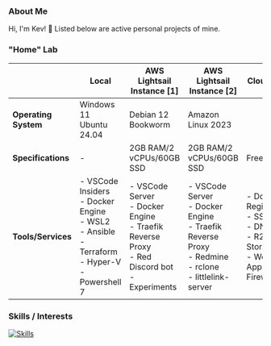 ### About Me

Hi, I'm Kev! 🌵 Listed below are active personal projects of mine.

### "Home" Lab

|                         | Local                              | AWS Lightsail Instance [1]                                         | AWS Lightsail Instance [2]                                                          | Cloudflare                                 |
|-------------------------|------------------------------------|--------------------------------------------------------------------|------------------------------------------------------------------------------------|--------------------------------------------|
| **Operating System**    | Windows 11<br>Ubuntu 24.04         | Debian 12 Bookworm                                                 | Amazon Linux 2023                                                                  |                                            |
| **Specifications**      | -                                  | 2GB RAM/2 vCPUs/60GB SSD                                           | 2GB RAM/2 vCPUs/60GB SSD                                                           | Free Tier                                  |
| **Tools/Services**      | - VSCode Insiders<br>- Docker Engine<br>- WSL2<br>- Ansible<br>- Terraform<br>- Hyper-V<br>- Powershell 7 | - VSCode Server<br>- Docker Engine<br>- Traefik Reverse Proxy<br>- Red Discord bot<br>- Experiments | - VSCode Server<br>- Docker Engine<br>- Traefik Reverse Proxy<br>- Redmine<br>- rclone<br>- littlelink-server | - Domain Registrar<br>- SSL/TLS<br>- DNS<br>- R2 Storage<br>- Web Application Firewall |

### Skills / Interests

[![Skills](https://skillicons.dev/icons?i=ansible,apple,aws,azure,bash,cloudflare,debian,discord,bots,docker,git,github,gitlab,grafana,kali,linux,md,mysql,nginx,postgres,powershell,py,rails,raspberrypi,redhat,ruby,terraform,ubuntu,vscode,windows)](https://skillicons.dev)
